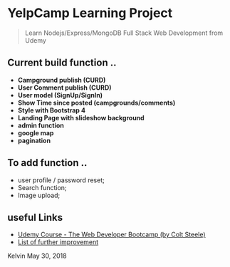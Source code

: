 
# YelpCamp Learning Project

> Learn Nodejs/Express/MongoDB Full Stack Web Development from Udemy

## Current build function ..
- **Campground publish (CURD)**
- **User Comment publish (CURD)**
- **User model (SignUp/SignIn)**
- **Show Time since posted (campgrounds/comments)**
- **Style with Bootstrap 4**
- **Landing Page with slideshow background**
- **admin function**
- **google map**
- **pagination**

## To add function ..
+ user profile / password reset;
+ Search function;
+ Image upload;

## useful Links

- [Udemy Course - The Web Developer Bootcamp (by Colt Steele)](https://www.udemy.com/the-web-developer-bootcamp/learn/v4/overview)
- [List of further improvement](https://www.udemy.com/the-web-developer-bootcamp/learn/v4/t/lecture/6754188?start=0)


Kelvin
May 30, 2018
